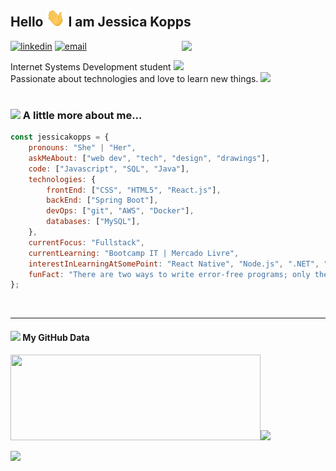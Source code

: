 <h2> Hello <img src="https://raw.githubusercontent.com/ABSphreak/ABSphreak/master/gifs/Hi.gif" width="30px"> I am Jessica Kopps </h2>

<img align='right' src="https://media.giphy.com/media/4XXo8A7CIW1lZGgdhm/giphy.gif" width="230"> 

<a href="https://www.linkedin.com/in/jessicakopps"><img src="https://img.icons8.com/color/96/000000/linkedin.png" alt="linkedin" width="38"/></a>
<a href="mailto:jessicakopps@gmail.com"><img src="https://img.icons8.com/color/96/000000/gmail.png" alt="email" width="38"/></a>

Internet Systems Development student <img src="https://media.giphy.com/media/WUlplcMpOCEmTGBtBW/giphy.gif" width="30"> <br>
Passionate about technologies and love to learn new things. <img src="https://media.giphy.com/media/CjrB9Mo0o4DNC/giphy.gif" width="30"> <br>
<br>


### <img src="https://media.giphy.com/media/aT8qmIcoyPQ1EeB9DK/giphy.gif" width="50"> A little more about me...  

```javascript
const jessicakopps = {
    pronouns: "She" | "Her",
    askMeAbout: ["web dev", "tech", "design", "drawings"],
    code: ["Javascript", "SQL", "Java"],
    technologies: {
        frontEnd: ["CSS", "HTML5", "React.js"],        
        backEnd: ["Spring Boot"],
        devOps: ["git", "AWS", "Docker"],
        databases: ["MySQL"],
    },
    currentFocus: "Fullstack",
    currentLearning: "Bootcamp IT | Mercado Livre",
    interestInLearningAtSomePoint: "React Native", "Node.js", ".NET", "C#",   
    funFact: "There are two ways to write error-free programs; only the third one works - Alan J. Perlis"
};
```
<br>

---
#### <img src="https://media.giphy.com/media/U2LqsKYUCXCZp5u2jP/giphy.gif" width="35"> My GitHub Data 

<a href="https://github.com/jessicakopps"><img height="137px" width="400em" src="https://github-readme-stats.vercel.app/api?username=jessicakopps&hide_title=true&hide_border=true&show_icons=true&include_all_commits=true&count_private=true&line_height=26&text_color=000&icon_color=000&bg_color=0,ea6161,ffc64d,fffc4d,52fa5a&theme=graywhite" /><!-- wi*quL3fcV --><img height="137px" src="https://github-readme-stats.vercel.app/api/top-langs/?username=jessicakopps&hide_title=true&hide_border=true&layout=compact&langs_count=6&exclude_repo=comp426,Redventures-Movie-Quotes&text_color=000&icon_color=fff&bg_color=0,52fa5a,4dfcff,c64dff&theme=graywhite" /></a>


![](https://komarev.com/ghpvc/?username=jessicakopps&color=yellow&style=flat-square)
